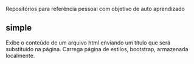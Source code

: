 Repositórios para referência pessoal com objetivo de auto aprendizado

## simple
Exibe o conteúdo de um arquivo html enviando um título que será substituido na página.
Carrega página de estilos, bootstrap, armazenada localmente.
